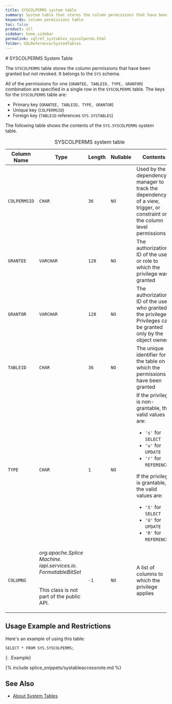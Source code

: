 ```yaml
---
title: SYSCOLPERMS system table
summary: System table that stores the column permissions that have been granted but not revoked.
keywords: column permissions table
toc: false
product: all
sidebar: home_sidebar
permalink: sqlref_systables_syscolperms.html
folder: SQLReference/SystemTables
---
```

<section>
<div class="TopicContent" data-swiftype-index="true" markdown="1">
# SYSCOLPERMS System Table

The `SYSCOLPERMS` table stores the column permissions that have been
granted but not revoked. It belongs to the `SYS` schema.

All of the permissions for one (`GRANTEE, TABLEID, TYPE, GRANTOR`)
combination are specified in a single row in the `SYSCOLPERMS` table.
The keys for the `SYSCOLPERMS` table are:

* Primary key (`GRANTEE, TABLEID, TYPE, GRANTOR`)
* Unique key (`COLPERMSID`)
* Foreign key (`TABLEID` references `SYS.SYSTABLES`)

The following table shows the contents of the `SYS.SYSCOLPERMS` system
table.

<table>
    <caption>SYSCOLPERMS system table</caption>
    <col />
    <col />
    <col />
    <col />
    <col />
    <thead>
        <tr>
            <th>Column Name</th>
            <th>Type</th>
            <th>Length</th>
            <th>Nullable</th>
            <th>Contents</th>
        </tr>
    </thead>
    <tbody>
        <tr>
            <td><code>COLPERMSID</code></td>
            <td><code>CHAR</code></td>
            <td><code>36</code></td>
            <td><code>NO</code></td>
            <td>Used by the dependency manager to track the dependency
of a view, trigger, or constraint on the column level permissions</td>
        </tr>
        <tr>
            <td><code>GRANTEE</code></td>
            <td><code>VARCHAR</code></td>
            <td><code>128</code></td>
            <td><code>NO</code></td>
            <td>The authorization ID of the user or role to which the
privilege was granted</td>
        </tr>
        <tr>
            <td><code>GRANTOR</code></td>
            <td><code>VARCHAR</code></td>
            <td><code>128</code></td>
            <td><code>NO</code></td>
            <td>The authorization ID of the user who granted the privilege.
Privileges can be granted only by the object owner</td>
        </tr>
        <tr>
            <td><code>TABLEID</code></td>
            <td><code>CHAR</code></td>
            <td><code>36</code></td>
            <td><code>NO</code></td>
            <td>The unique identifier for the table on which the permissions
have been granted</td>
        </tr>
        <tr>
            <td><code>TYPE</code></td>
            <td><code>CHAR</code></td>
            <td><code>1</code></td>
            <td><code>NO</code></td>
            <td>If the privilege is non-grantable, the valid values are:
<ul><li><code>'s'</code> for <code>SELECT</code></li><li><code>'u'</code> for <code>UPDATE</code></li><li><code>'r'</code> for <code>REFERENCES</code><br /></li></ul><p>
If the privilege is grantable, the valid values are:
</p><ul><li><code>'S'</code> for <code>SELECT</code></li><li><code>'U'</code> for <code>UPDATE</code></li><li><code>'R'</code> for <code>REFERENCES</code></li></ul></td>
        </tr>
        <tr>
            <td><code>COLUMNS</code></td>
            <td><em>org.apache.Splice Machine.
iapi.services.io.
FormatableBitSet</em>
                <br />
                <br />
                <p>This class is not part of the public API.</p>
            </td>
            <td><code>-1</code></td>
            <td><code>NO</code></td>
            <td>A list of columns to which the privilege applies</td>
        </tr>
    </tbody>
</table>

## Usage Example and Restrictions

Here's an example of using this table:

```
SELECT * FROM SYS.SYSCOLPERMS;
```
{: .Example}

{% include splice_snippets/systableaccessnote.md %}

## See Also

* [About System Tables](sqlref_systables_intro.html)

</div>
</section>
